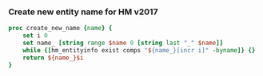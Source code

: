 
### Create new entity name for HM v2017

```tcl
proc create_new_name {name} {
    set i 0
    set name_ [string range $name 0 [string last "_" $name]]
    while {[hm_entityinfo exist comps "${name_}[incr i]" -byname]} {}
    return ${name_}$i
}
```
